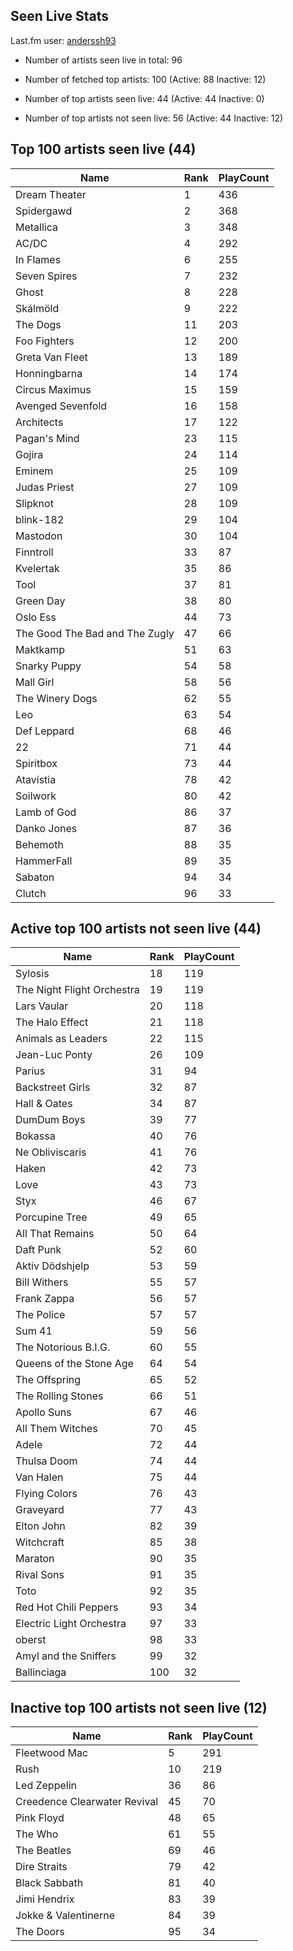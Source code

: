 ## Seen Live Stats

Last.fm user: [anderssh93](https://www.last.fm/user/anderssh93)

- Number of artists seen live in total: 96

- Number of fetched top artists: 100 (Active: 88 Inactive: 12)

- Number of top artists seen live: 44 (Active: 44 Inactive: 0)

- Number of top artists not seen live: 56 (Active: 44 Inactive: 12)

## Top 100 artists seen live (44)

Name                           | Rank | PlayCount
------------------------------ | ---- | ---------
Dream Theater                  | 1    | 436      
Spidergawd                     | 2    | 368      
Metallica                      | 3    | 348      
AC/DC                          | 4    | 292      
In Flames                      | 6    | 255      
Seven Spires                   | 7    | 232      
Ghost                          | 8    | 228      
Skálmöld                       | 9    | 222      
The Dogs                       | 11   | 203      
Foo Fighters                   | 12   | 200      
Greta Van Fleet                | 13   | 189      
Honningbarna                   | 14   | 174      
Circus Maximus                 | 15   | 159      
Avenged Sevenfold              | 16   | 158      
Architects                     | 17   | 122      
Pagan's Mind                   | 23   | 115      
Gojira                         | 24   | 114      
Eminem                         | 25   | 109      
Judas Priest                   | 27   | 109      
Slipknot                       | 28   | 109      
blink-182                      | 29   | 104      
Mastodon                       | 30   | 104      
Finntroll                      | 33   | 87       
Kvelertak                      | 35   | 86       
Tool                           | 37   | 81       
Green Day                      | 38   | 80       
Oslo Ess                       | 44   | 73       
The Good The Bad and The Zugly | 47   | 66       
Maktkamp                       | 51   | 63       
Snarky Puppy                   | 54   | 58       
Mall Girl                      | 58   | 56       
The Winery Dogs                | 62   | 55       
Leo                            | 63   | 54       
Def Leppard                    | 68   | 46       
22                             | 71   | 44       
Spiritbox                      | 73   | 44       
Atavistia                      | 78   | 42       
Soilwork                       | 80   | 42       
Lamb of God                    | 86   | 37       
Danko Jones                    | 87   | 36       
Behemoth                       | 88   | 35       
HammerFall                     | 89   | 35       
Sabaton                        | 94   | 34       
Clutch                         | 96   | 33       

## Active top 100 artists not seen live (44)

Name                       | Rank | PlayCount
-------------------------- | ---- | ---------
Sylosis                    | 18   | 119      
The Night Flight Orchestra | 19   | 119      
Lars Vaular                | 20   | 118      
The Halo Effect            | 21   | 118      
Animals as Leaders         | 22   | 115      
Jean-Luc Ponty             | 26   | 109      
Parius                     | 31   | 94       
Backstreet Girls           | 32   | 87       
Hall & Oates               | 34   | 87       
DumDum Boys                | 39   | 77       
Bokassa                    | 40   | 76       
Ne Obliviscaris            | 41   | 76       
Haken                      | 42   | 73       
Love                       | 43   | 73       
Styx                       | 46   | 67       
Porcupine Tree             | 49   | 65       
All That Remains           | 50   | 64       
Daft Punk                  | 52   | 60       
Aktiv Dödshjelp            | 53   | 59       
Bill Withers               | 55   | 57       
Frank Zappa                | 56   | 57       
The Police                 | 57   | 57       
Sum 41                     | 59   | 56       
The Notorious B.I.G.       | 60   | 55       
Queens of the Stone Age    | 64   | 54       
The Offspring              | 65   | 52       
The Rolling Stones         | 66   | 51       
Apollo Suns                | 67   | 46       
All Them Witches           | 70   | 45       
Adele                      | 72   | 44       
Thulsa Doom                | 74   | 44       
Van Halen                  | 75   | 44       
Flying Colors              | 76   | 43       
Graveyard                  | 77   | 43       
Elton John                 | 82   | 39       
Witchcraft                 | 85   | 38       
Maraton                    | 90   | 35       
Rival Sons                 | 91   | 35       
Toto                       | 92   | 35       
Red Hot Chili Peppers      | 93   | 34       
Electric Light Orchestra   | 97   | 33       
oberst                     | 98   | 33       
Amyl and the Sniffers      | 99   | 32       
Ballinciaga                | 100  | 32       

## Inactive top 100 artists not seen live (12)

Name                         | Rank | PlayCount
---------------------------- | ---- | ---------
Fleetwood Mac                | 5    | 291      
Rush                         | 10   | 219      
Led Zeppelin                 | 36   | 86       
Creedence Clearwater Revival | 45   | 70       
Pink Floyd                   | 48   | 65       
The Who                      | 61   | 55       
The Beatles                  | 69   | 46       
Dire Straits                 | 79   | 42       
Black Sabbath                | 81   | 40       
Jimi Hendrix                 | 83   | 39       
Jokke & Valentinerne         | 84   | 39       
The Doors                    | 95   | 34       
